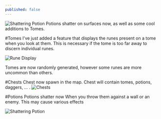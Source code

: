 ```yaml
---
published: false
---
```



![Shattering Potion]()
Potions shatter on surfaces now, as well as some cool additions to Tomes.

<!--excerpt-->

#Tomes
I've just added a feature that displays the runes present on a tome when you look at them. This is necessary if the tome is too far away to discern individual runes.

![Rune Display](http://i.imgur.com/ixlIf5e.gif)

Tomes are now randomly generated, however some runes are more uncommon than others.

#Chests
Chest now spawn in the map. Chest will contain tomes, potions, daggers, ... .
![Chests]()

#Potions
Potions shatter now When you throw them against a wall or an enemy. This may cause various effects 

![Shattering Potion]()
